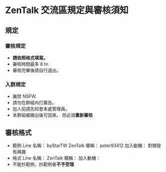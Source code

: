 ﻿# ZenTalk 交流區規定與審核須知
## 規定
### 審核規定
* **請依照格式填寫。**
* 審核時間最多 8 hr.
* 審核完畢後請自行退出。
### 入群規定
* 嚴禁 NSFW.
* 請勿在群組內打廣告。
* 加人前請先知會本處管理員。
* 本群組被踢出後可回來。
  但必須**重新審核**
## 審核格式
* 範例
  Line 名稱： byStarTW
  ZenTalk 暱稱： peter93412
  加入動機： 對開發有興趣
* 格式
  Line 名稱：
  ZenTalk 暱稱：
  加入動機：
* 不能抄範例，抄範例者**不予受理**